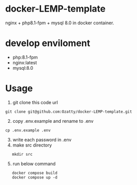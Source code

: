 # docker-LEMP-template
nginx + php8.1-fpm + mysql 8.0 in docker container. 


# develop enviloment
- php:8.1-fpm  
- nginx:latest  
- mysql:8.0  


# Usage
1. git clone this code url
~~~
git clone git@github.com:Ozatty/docker-LEMP-template.git
~~~
2. copy .env.example and rename to .env
~~~
cp .env.example .env
~~~
3. write each password in .env
4. make src directory
~~~
   mkdir src
~~~
5. run below command  
~~~
   docker compose build  
   docker compose up -d  
~~~
